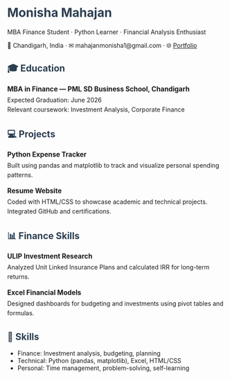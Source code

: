 <!DOCTYPE html>
<html lang="en">
  <head>
    <meta charset="UTF-8">
    <title>Monisha's CV</title>
    <style>
       
      {
        font-family: 'Segoe UI', sans-serif;
        margin: 40px;
        background-color: #f9f9f9;
        color: #333;
      }
      h1, h2 {
        color: #2c3e50;
      }
      .section {
        margin-bottom: 30px;
      }
      .item-title {
        font-weight: bold;
        font-size: 1.1em;
        margin-top: 10px;
      }
      .item-description {
        margin: 5px 0 15px;
        line-height: 1.6;
      }
  </style>
  </head>


  <h1>Monisha Mahajan</h1>
    <p>MBA Finance Student · Python Learner · Financial Analysis Enthusiast</p>
    <p>📍 Chandigarh, India · ✉ mahajanmonisha1@gmail.com · 🌐 <a href="https://monisha-mnm.github.io/Portfolio/">Portfolio</a></p>

  <div class="section">
      <h2>🎓 Education</h2>
      <div class="item-title">MBA in Finance — PML SD Business School, Chandigarh</div>
      <div class="item-description">Expected Graduation: June 2026<br>Relevant coursework: Investment Analysis, Corporate Finance</div>
    </div>

   <div class="section">
      <h2>💻 Projects</h2>
      <div class="item-title">Python Expense Tracker</div>
      <div class="item-description">Built using pandas and matplotlib to track and visualize personal spending patterns.</div>

   <div class="item-title">Resume Website</div>
      <div class="item-description">Coded with HTML/CSS to showcase academic and technical projects. Integrated GitHub and certifications.</div>
    </div>

  <div class="section">
      <h2>📊 Finance Skills</h2>
      <div class="item-title">ULIP Investment Research</div>
      <div class="item-description">Analyzed Unit Linked Insurance Plans and calculated IRR for long-term returns.</div>

   <div class="item-title">Excel Financial Models</div>
      <div class="item-description">Designed dashboards for budgeting and investments using pivot tables and formulas.</div>
    </div>

  <div class="section">
      <h2>🌟 Skills</h2>
      <ul>
        <li>Finance: Investment analysis, budgeting, planning</li>
        <li>Technical: Python (pandas, matplotlib), Excel, HTML/CSS</li>
        <li>Personal: Time management, problem-solving, self-learning</li>
      </ul>
    </div>

  </body>
</html>
